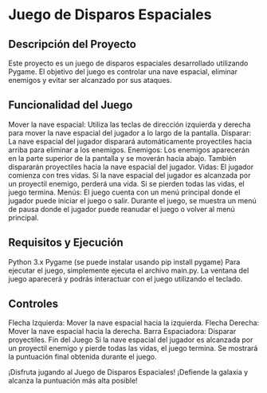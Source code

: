 # Juego de Disparos Espaciales

## Descripción del Proyecto
Este proyecto es un juego de disparos espaciales desarrollado utilizando Pygame. El objetivo del juego es controlar una nave espacial, eliminar enemigos y evitar ser alcanzado por sus ataques.

## Funcionalidad del Juego
Mover la nave espacial: Utiliza las teclas de dirección izquierda y derecha para mover la nave espacial del jugador a lo largo de la pantalla.
Disparar: La nave espacial del jugador disparará automáticamente proyectiles hacia arriba para eliminar a los enemigos.
Enemigos: Los enemigos aparecerán en la parte superior de la pantalla y se moverán hacia abajo. También dispararán proyectiles hacia la nave espacial del jugador.
Vidas: El jugador comienza con tres vidas. Si la nave espacial del jugador es alcanzada por un proyectil enemigo, perderá una vida. Si se pierden todas las vidas, el juego termina.
Menús: El juego cuenta con un menú principal donde el jugador puede iniciar el juego o salir. Durante el juego, se muestra un menú de pausa donde el jugador puede reanudar el juego o volver al menú principal.

## Requisitos y Ejecución
Python 3.x
Pygame (se puede instalar usando pip install pygame)
Para ejecutar el juego, simplemente ejecuta el archivo main.py. La ventana del juego aparecerá y podrás interactuar con el juego utilizando el teclado.

## Controles
Flecha Izquierda: Mover la nave espacial hacia la izquierda.
Flecha Derecha: Mover la nave espacial hacia la derecha.
Barra Espaciadora: Disparar proyectiles.
Fin del Juego
Si la nave espacial del jugador es alcanzada por un proyectil enemigo y pierde todas las vidas, el juego termina. Se mostrará la puntuación final obtenida durante el juego.

¡Disfruta jugando al Juego de Disparos Espaciales! ¡Defiende la galaxia y alcanza la puntuación más alta posible!